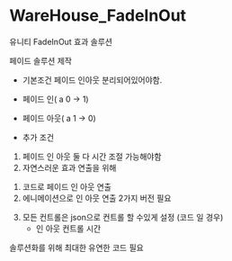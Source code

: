 # WareHouse_FadeInOut
유니티 FadeInOut 효과 솔루션

페이드 솔루션 제작

- 기본조건
페이드 인아웃 분리되어있어야함.
- 페이드 인( a 0 -> 1)
- 페이드 아웃( a 1 -> 0)

- 추가 조건
1. 페이드 인 아웃 둘 다 시간 조절 가능해야함
2. 자연스러운 효과 연출을 위해
  1) 코드로 페이드 인 아웃 연출
  2) 에니메이션으로 인 아웃 연출
2가지 버전 필요
3. 모든 컨트롤은 json으로 컨트롤 할 수있게 설정
   (코드 일 경우)
   - 인 아웃 컨트롤 시간



솔루션화를 위해 최대한 유연한 코드 필요
